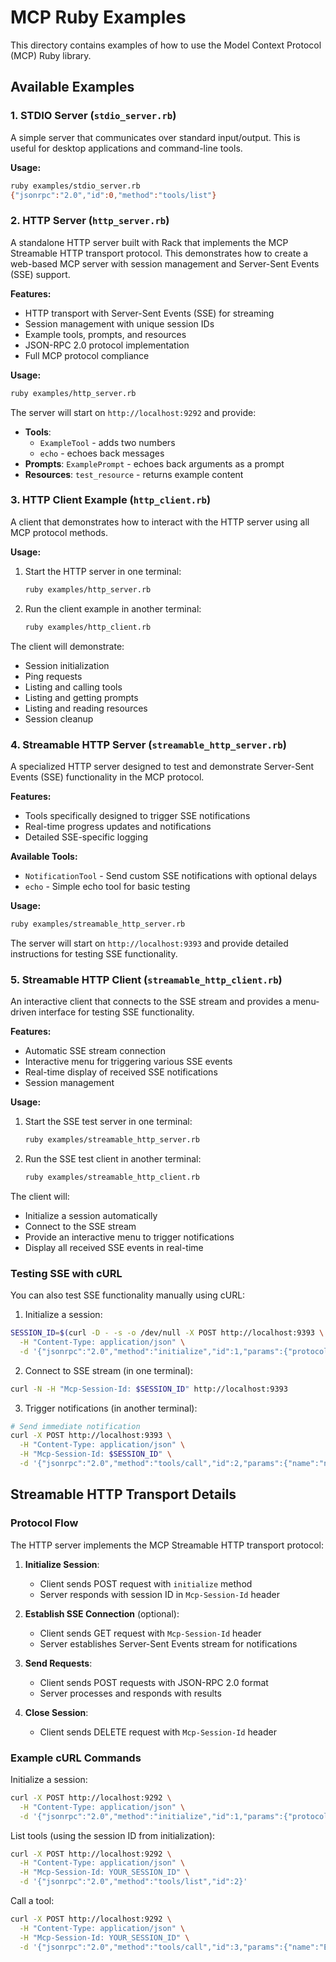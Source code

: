 # MCP Ruby Examples

This directory contains examples of how to use the Model Context Protocol (MCP) Ruby library.

## Available Examples

### 1. STDIO Server (`stdio_server.rb`)
A simple server that communicates over standard input/output. This is useful for desktop applications and command-line tools.

**Usage:**
```bash
ruby examples/stdio_server.rb
{"jsonrpc":"2.0","id":0,"method":"tools/list"}
```

### 2. HTTP Server (`http_server.rb`)
A standalone HTTP server built with Rack that implements the MCP Streamable HTTP transport protocol. This demonstrates how to create a web-based MCP server with session management and Server-Sent Events (SSE) support.

**Features:**
- HTTP transport with Server-Sent Events (SSE) for streaming
- Session management with unique session IDs
- Example tools, prompts, and resources
- JSON-RPC 2.0 protocol implementation
- Full MCP protocol compliance

**Usage:**
```bash
ruby examples/http_server.rb
```

The server will start on `http://localhost:9292` and provide:
- **Tools**: 
  - `ExampleTool` - adds two numbers
  - `echo` - echoes back messages
- **Prompts**: `ExamplePrompt` - echoes back arguments as a prompt
- **Resources**: `test_resource` - returns example content

### 3. HTTP Client Example (`http_client.rb`)
A client that demonstrates how to interact with the HTTP server using all MCP protocol methods.

**Usage:**
1. Start the HTTP server in one terminal:
   ```bash
   ruby examples/http_server.rb
   ```

2. Run the client example in another terminal:
   ```bash
   ruby examples/http_client.rb
   ```

The client will demonstrate:
- Session initialization
- Ping requests
- Listing and calling tools
- Listing and getting prompts
- Listing and reading resources
- Session cleanup

### 4. Streamable HTTP Server (`streamable_http_server.rb`)
A specialized HTTP server designed to test and demonstrate Server-Sent Events (SSE) functionality in the MCP protocol.

**Features:**
- Tools specifically designed to trigger SSE notifications
- Real-time progress updates and notifications
- Detailed SSE-specific logging

**Available Tools:**
- `NotificationTool` - Send custom SSE notifications with optional delays
- `echo` - Simple echo tool for basic testing

**Usage:**
```bash
ruby examples/streamable_http_server.rb
```

The server will start on `http://localhost:9393` and provide detailed instructions for testing SSE functionality.

### 5. Streamable HTTP Client (`streamable_http_client.rb`)
An interactive client that connects to the SSE stream and provides a menu-driven interface for testing SSE functionality.

**Features:**
- Automatic SSE stream connection
- Interactive menu for triggering various SSE events
- Real-time display of received SSE notifications
- Session management

**Usage:**
1. Start the SSE test server in one terminal:
   ```bash
   ruby examples/streamable_http_server.rb
   ```

2. Run the SSE test client in another terminal:
   ```bash
   ruby examples/streamable_http_client.rb
   ```

The client will:
- Initialize a session automatically
- Connect to the SSE stream
- Provide an interactive menu to trigger notifications
- Display all received SSE events in real-time

### Testing SSE with cURL

You can also test SSE functionality manually using cURL:

1. Initialize a session:
```bash
SESSION_ID=$(curl -D - -s -o /dev/null -X POST http://localhost:9393 \
  -H "Content-Type: application/json" \
  -d '{"jsonrpc":"2.0","method":"initialize","id":1,"params":{"protocolVersion":"2024-11-05","capabilities":{},"clientInfo":{"name":"curl-test","version":"1.0"}}}' |grep -i "Mcp-Session-Id:" | cut -d' ' -f2- | tr -d '\r')
```

2. Connect to SSE stream (in one terminal):
```bash
curl -N -H "Mcp-Session-Id: $SESSION_ID" http://localhost:9393
```

3. Trigger notifications (in another terminal):
```bash
# Send immediate notification
curl -X POST http://localhost:9393 \
  -H "Content-Type: application/json" \
  -H "Mcp-Session-Id: $SESSION_ID" \
  -d '{"jsonrpc":"2.0","method":"tools/call","id":2,"params":{"name":"notification_tool","arguments":{"message":"Hello from cURL!"}}}'
```

## Streamable HTTP Transport Details

### Protocol Flow

The HTTP server implements the MCP Streamable HTTP transport protocol:

1. **Initialize Session**: 
   - Client sends POST request with `initialize` method
   - Server responds with session ID in `Mcp-Session-Id` header

2. **Establish SSE Connection** (optional):
   - Client sends GET request with `Mcp-Session-Id` header
   - Server establishes Server-Sent Events stream for notifications

3. **Send Requests**:
   - Client sends POST requests with JSON-RPC 2.0 format
   - Server processes and responds with results

4. **Close Session**:
   - Client sends DELETE request with `Mcp-Session-Id` header

### Example cURL Commands

Initialize a session:
```bash
curl -X POST http://localhost:9292 \
  -H "Content-Type: application/json" \
  -d '{"jsonrpc":"2.0","method":"initialize","id":1,"params":{"protocolVersion":"2024-11-05","capabilities":{},"clientInfo":{"name":"test","version":"1.0"}}}'
```

List tools (using the session ID from initialization):
```bash
curl -X POST http://localhost:9292 \
  -H "Content-Type: application/json" \
  -H "Mcp-Session-Id: YOUR_SESSION_ID" \
  -d '{"jsonrpc":"2.0","method":"tools/list","id":2}'
```

Call a tool:
```bash
curl -X POST http://localhost:9292 \
  -H "Content-Type: application/json" \
  -H "Mcp-Session-Id: YOUR_SESSION_ID" \
  -d '{"jsonrpc":"2.0","method":"tools/call","id":3,"params":{"name":"ExampleTool","arguments":{"a":5,"b":3}}}'
```
